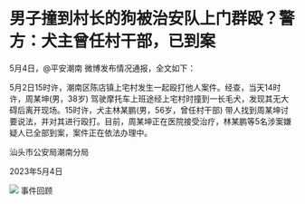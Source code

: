 # 男子撞到村长的狗被治安队上门群殴？警方：犬主曾任村干部，已到案

5月4日，@平安潮南 微博发布情况通报，全文如下：

5月2日15时许，潮南区陈店镇上宅村发生一起殴打他人案件。经查，当天14时许，周某坤(男，38岁)
驾驶摩托车上班途经上宅村时撞到一长毛犬，发现其无大碍后离开现场。15时许，犬主林某鹏(男，56岁，曾任村干部)
带人找到周某坤讨要说法，并对其进行殴打。目前，周某坤正在医院接受治疗，林某鹏等5名涉案嫌疑人已全部到案，案件正在依法办理中。

汕头市公安局潮南分局

2023年5月4日

![](https://inews.gtimg.com/om_bt/OV0dib4stu7tNpdN_uWTD9jBmcmL5XC_DMGtjz4oepVzAAA/1000)
事件回顾

